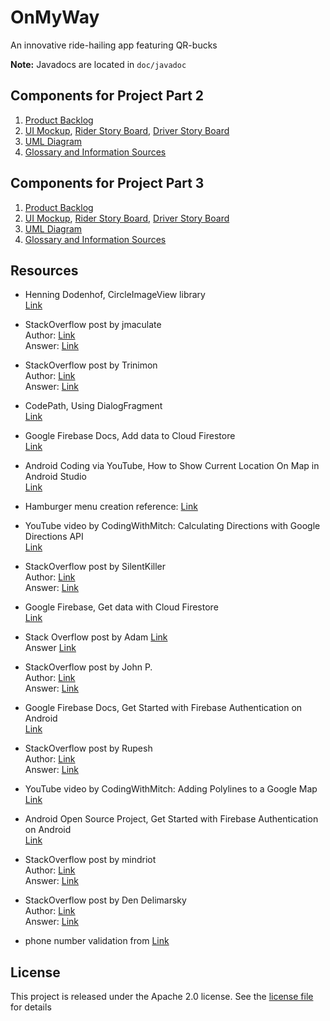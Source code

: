 # OnMyWay


An innovative ride-hailing app featuring QR-bucks

**Note:** Javadocs are located in `doc/javadoc`


## Components for Project Part 2
1. [Product Backlog](ProjectPart2/Product_Backlog.pdf)
2. [UI Mockup](ProjectPart2/UI_mockup.pdf), [Rider Story Board](ProjectPart2/rider_storyboard.pdf), [Driver Story Board](ProjectPart2/driver_storyboard.pd)
3. [UML Diagram](ProjectPart2/UML.pdf)
4. [Glossary and Information Sources](../../wiki)


## Components for Project Part 3
1. [Product Backlog](ProjectPart3/Product_Backlog.pdf)
2. [UI Mockup](ProjectPart3/Mockup_part3.pdf), [Rider Story Board](ProjectPart3/RiderStoryBoard.pdf), [Driver Story Board](ProjectPart3/fDriverStoryBoard.pdf)
3. [UML Diagram](ProjectPart3/UML.pdf)
4. [Glossary and Information Sources](../../wiki)


## Resources
- Henning Dodenhof, CircleImageView library\
[Link](https://github.com/hdodenhof/CircleImageView)

- StackOverflow post by jmaculate\
Author: [Link](https://stackoverflow.com/users/1908451/jmaculate)\
Answer: [Link](https://stackoverflow.com/questions/12478520/how-to-set-dialogfragments-width-and-height)

- StackOverflow post by Trinimon\
Author: [Link](https://stackoverflow.com/users/2092587/trinimon)\
Answer: [Link](https://stackoverflow.com/questions/15647327/phone-number-formatting-an-edittext-in-android)

- CodePath, Using DialogFragment\
[Link](https://guides.codepath.com/android/using-dialogfragment)

- Google Firebase Docs, Add data to Cloud Firestore\
[Link](https://firebase.google.com/docs/firestore/manage-data/add-data)

- Android Coding via YouTube, How to Show Current Location On Map in Android Studio\
[Link](https://www.youtube.com/watch?v=boyyLhXAZAQ&t=22s)

- Hamburger menu creation reference: [Link](https://www.youtube.com/watch?v=ofu1IqiBNCY)

- YouTube video by CodingWithMitch: Calculating Directions with Google Directions API\
[Link](https://www.youtube.com/watch?v=f47L1SL5S0o&list=PLgCYzUzKIBE-SZUrVOsbYMzH7tPigT3gi&index=19)

- StackOverflow post by SilentKiller\
Author: [Link](https://stackoverflow.com/users/1160282/silentkiller)\
Answer: [Link](https://stackoverflow.com/questions/18225365/show-error-on-the-tip-of-the-edit-text-android)

- Google Firebase, Get data with Cloud Firestore\
[Link](https://firebase.google.com/docs/firestore/query-data/get-data)

- Stack Overflow post by Adam [Link](https://stackoverflow.com/users/6789978/adam)\
Answer [Link](https://stackoverflow.com/questions/36785542/how-to-change-the-position-of-my-location-button-in-google-maps-using-android-st)

- StackOverflow post by John P.\
Author: [Link](https://stackoverflow.com/users/1309401/john-p)\
Answer: [Link](https://stackoverflow.com/questions/2538787/how-to-display-an-output-of-float-data-with-2-decimal-places-in-java)

- Google Firebase Docs, Get Started with Firebase Authentication on Android\
[Link](https://firebase.google.com/docs/auth/android/start)

- StackOverflow post by Rupesh\
Author: [Link](https://stackoverflow.com/users/787438/rupesh)\
Answer: [Link](https://stackoverflow.com/questions/994840/how-to-create-our-own-listener-interface-in-android)

- YouTube video by CodingWithMitch: Adding Polylines to a Google Map\
[Link](https://www.youtube.com/watch?v=xl0GwkLNpNI&list=PLgCYzUzKIBE-SZUrVOsbYMzH7tPigT3gi&index=20)

- Android Open Source Project, Get Started with Firebase Authentication on Android\
[Link](https://firebase.google.com/docs/auth/android/start?authuser=1)

- StackOverflow post by mindriot\
Author: [Link](https://stackoverflow.com/users/1011746/mindriot)\
Answer: [Link](https://stackoverflow.com/questions/1819142/how-should-i-validate-an-e-mail-address)

- StackOverflow post by Den Delimarsky\
Author: [Link](https://stackoverflow.com/users/303696/den-delimarsky)\
Answer: [Link](https://stackoverflow.com/questions/4846484/md5-hashing-in-android)

- phone number validation from [Link](http://tutorialspots.com/android-how-to-check-a-valid-phone-number-2382.html)


## License
This project is released under the Apache 2.0 license. See the [license file](LICENSE.md) for details
